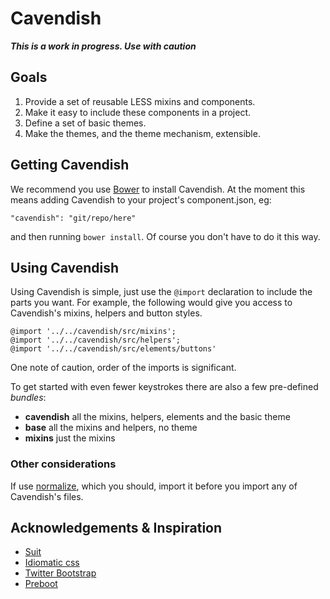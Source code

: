 # Cavendish

**_This is a work in progress. Use with caution_**

## Goals

1. Provide a set of reusable LESS mixins and components.
2. Make it easy to include these components in a project.
3. Define a set of basic themes.
4. Make the themes, and the theme mechanism, extensible.

## Getting Cavendish

We recommend you use [Bower](http://bower.twitter.com) to install Cavendish.
At the moment this means adding Cavendish to your project's component.json, eg:

    "cavendish": "git/repo/here"

and then running `bower install`. Of course you don't have to do it this way.

## Using Cavendish

Using Cavendish is simple, just use the `@import` declaration to include the
parts you want. For example, the following would give you access to Cavendish's
mixins, helpers and button styles.

    @import '../../cavendish/src/mixins';
    @import '../../cavendish/src/helpers';
    @import '../../cavendish/src/elements/buttons'

One note of caution, order of the imports is significant.

To get started with even fewer keystrokes there are also a few pre-defined
_bundles_:

* **cavendish** all the mixins, helpers, elements and the basic theme
* **base** all the mixins and helpers, no theme
* **mixins** just the mixins

### Other considerations

If use [normalize](https://github.com/necolas/normalize.css), which you should,
import it before you import any of Cavendish's files.

## Acknowledgements & Inspiration

* [Suit](https://github.com/necolas/suit)
* [Idiomatic css](https://github.com/necolas/idiomatic-css/)
* [Twitter Bootstrap](https://github.com/twitter/bootstrap)
* [Preboot](https://github.com/mdo/preboot)
